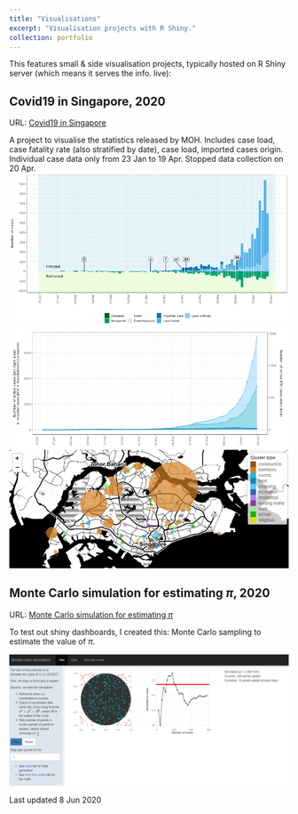 ```yaml
---
title: "Visualisations"
excerpt: "Visualisation projects with R Shiny."
collection: portfolio
---
```


This features small & side visualisation projects, typically hosted on R Shiny server (which means it serves the info. live):

## Covid19 in Singapore, 2020

URL: [Covid19 in Singapore](https://tinyurl.com/ejys-covid)

A project to visualise the statistics released by MOH. Includes case load, case fatality rate (also stratified by date), case load, imported cases origin. Individual case data only from 23 Jan to 19 Apr. Stopped data collection on 20 Apr. 
![Covid](/images/portfolio2-covid.png)
![Covid](/images/portfolio2-covid1.png)
![Covid](/images/portfolio2-covid2.png)

## Monte Carlo simulation for estimating $\pi$, 2020

URL: [Monte Carlo simulation for estimating $\pi$](https://tinyurl.com/ejys-circle)

To test out shiny dashboards, I created this: Monte Carlo sampling to estimate the value of $\pi$.

![Monte Carlo Circle](/images/portfolio2-monte.png)


Last updated 8 Jun 2020
    
